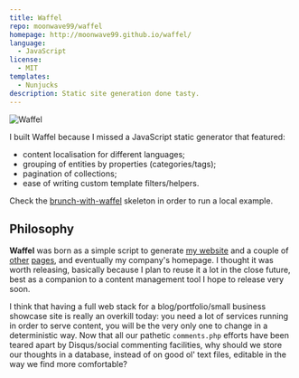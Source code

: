 ```yaml
---
title: Waffel
repo: moonwave99/waffel
homepage: http://moonwave99.github.io/waffel/
language:
  - JavaScript
license:
  - MIT
templates:
  - Nunjucks
description: Static site generation done tasty.
---
```


![Waffel](https://moonwave99.github.io/waffel/images/waffel.svg)

I built Waffel because I missed a JavaScript static generator that featured:

- content localisation for different languages;
- grouping of entities by properties (categories/tags);
- pagination of collections;
- ease of writing custom template filters/helpers.

Check the [brunch-with-waffel](https://github.com/moonwave99/brunch-with-waffel) skeleton in order to run a local example.

## Philosophy

**Waffel** was born as a simple script to generate [my website](http://www.diegocaponera.com/) and a couple of [other](http://www.shoegaze.it/) [pages](http://www.dreampop.it/), and eventually my company's homepage. I thought it was worth releasing, basically because I plan to reuse it a lot in the close future, best as a companion to a content management tool I hope to release very soon.

I think that having a full web stack for a blog/portfolio/small business showcase site is really an overkill today: you need a lot of services running in order to serve content, you will be the very only one to change in a deterministic way.
Now that all our pathetic `comments.php` efforts have been teared apart by Disqus/social commenting facilities, why should we store our thoughts in a database, instead of on good ol' text files, editable in the way we find more comfortable?
